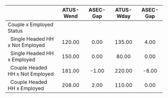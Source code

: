 
|                      |    ATUS-Wend |     ASEC-Gap |    ATUS-Wday |     ASEC-Gap |
| -------------------- | :----------: | :----------: | :----------: | :----------: |
| Couple x Employed Status |              |              |              |              |
| &nbsp;&nbsp;Single Headed HH x Not Employed |       120.00 |         0.00 |       135.00 |         4.00 |
| &nbsp;&nbsp;Single Headed HH x Employed |       150.00 |         0.00 |        80.00 |         0.00 |
| &nbsp;&nbsp;Couple Headed HH x Not Employed |       181.00 |        -1.00 |       220.00 |        -8.00 |
| &nbsp;&nbsp;Couple Headed HH x Employed |       208.00 |         2.00 |       110.00 |         0.00 |


